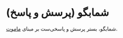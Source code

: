
شمابگو (پرسش و پاسخ)
=======

شمابگو، بستر پرسش و پاسخی‌ست بر مبنای [ماموت](https://github.com/caelum/mamute).
